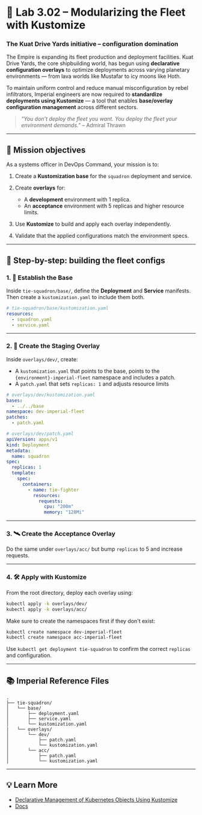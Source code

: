 # 🌌 Lab 3.02 – Modularizing the Fleet with Kustomize

### **The Kuat Drive Yards initiative – configuration domination**

The Empire is expanding its fleet production and deployment facilities. Kuat Drive Yards, the core shipbuilding world, has begun using **declarative configuration overlays** to optimize deployments across varying planetary environments — from lava worlds like Mustafar to icy moons like Hoth.

To maintain uniform control and reduce manual misconfiguration by rebel infiltrators, Imperial engineers are now required to **standardize deployments using Kustomize** — a tool that enables **base/overlay configuration management** across different sectors.

> _“You don’t deploy the fleet you want. You deploy the fleet your environment demands.”_ – Admiral Thrawn

---

## 🎯 Mission objectives

As a systems officer in DevOps Command, your mission is to:

1. Create a **Kustomization base** for the `squadron` deployment and service.
2. Create **overlays** for:

   - A **development** environment with 1 replica.
   - An **acceptance** environment with 5 replicas and higher resource limits.

3. Use **Kustomize** to build and apply each overlay independently.
4. Validate that the applied configurations match the environment specs.

---

## 🧭 Step-by-step: building the fleet configs

### 1. 🔧 Establish the Base

Inside `tie-squadron/base/`, define the **Deployment** and **Service** manifests. Then create a `kustomization.yaml` to include them both.

```yaml
# tie-squadron/base/kustomization.yaml
resources:
  - squadron.yaml
  - service.yaml
```

---

### 2. 🧪 Create the Staging Overlay

Inside `overlays/dev/`, create:

- A `kustomization.yaml` that points to the base, points to the `{environment}-imperial-fleet` namespace and includes a patch.
- A `patch.yaml` that sets `replicas: 1` and adjusts resource limits

```yaml
# overlays/dev/kustomization.yaml
bases:
  - ../../base
namespace: dev-imperial-fleet
patches:
  - patch.yaml
```

```yaml
# overlays/dev/patch.yaml
apiVersion: apps/v1
kind: Deployment
metadata:
  name: squadron
spec:
  replicas: 1
  template:
    spec:
      containers:
        - name: tie-fighter
          resources:
            requests:
              cpu: "200m"
              memory: "128Mi"
```

---

### 3. 🛰️ Create the Acceptance Overlay

Do the same under `overlays/acc/` but bump `replicas` to 5 and increase requests.

---

### 4. 🛠️ Apply with Kustomize

From the root directory, deploy each overlay using:

```bash
kubectl apply -k overlays/dev/
kubectl apply -k overlays/acc/
```

Make sure to create the namespaces first if they don't exist:

```bash
kubectl create namespace dev-imperial-fleet
kubectl create namespace acc-imperial-fleet
```

Use `kubectl get deployment tie-squadron` to confirm the correct `replicas` and configuration.

---

## 📚 Imperial Reference Files

```text
.
├── tie-squadron/
│   └── base/
│       ├── deployment.yaml
│       ├── service.yaml
│       └── kustomization.yaml
|   └── overlays/
│       └── dev/
│           ├── patch.yaml
│           └── kustomization.yaml
│       └── acc/
│           ├── patch.yaml
│           └── kustomization.yaml
```

---

## 💡 Learn More

- [Declarative Management of Kubernetes Objects Using Kustomize](https://kubernetes.io/docs/tasks/manage-kubernetes-objects/kustomization/)
- [Docs](https://kubectl.docs.kubernetes.io/)
